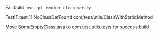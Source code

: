 Fail build:
`mvn -pl :worker clean verify`

TestIT.test:11 NoClassDefFound com/test/utils/ClassWithStaticMethod


Move SomeEmptyClass.java to com.test.utils.tests for success build
